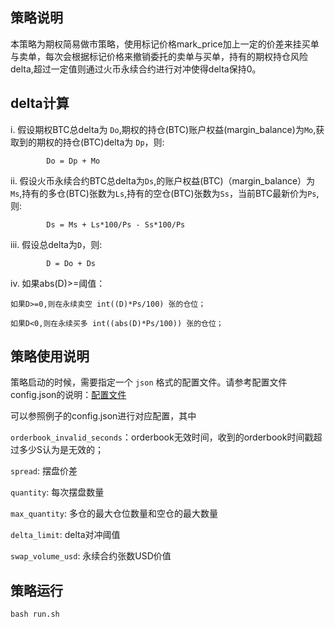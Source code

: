 ## 策略说明

本策略为期权简易做市策略，使用标记价格mark_price加上一定的价差来挂买单与卖单，每次会根据标记价格来撤销委托的卖单与买单，持有的期权持仓风险delta,超过一定值则通过火币永续合约进行对冲使得delta保持0。

## delta计算

i. 假设期权BTC总delta为 `Do`,期权的持仓(BTC)账户权益(margin_balance)为`Mo`,获取到的期权的持仓(BTC)delta为 `Dp`，则:

            Do = Dp + Mo

ii. 假设火币永续合约BTC总delta为`Ds`,的账户权益(BTC)（margin_balance）为`Ms`,持有的多仓(BTC)张数为`Ls`,持有的空仓(BTC)张数为`Ss`，当前BTC最新价为`Ps`,则:

            Ds = Ms + Ls*100/Ps - Ss*100/Ps

iii. 假设总delta为`D`，则:

            D = Do + Ds

iv. 如果abs(D)>=阈值：

    如果D>=0,则在永续卖空 int((D)*Ps/100) 张的仓位；

    如果D<0,则在永续买多 int((abs(D)*Ps/100)) 张的仓位；


## 策略使用说明

策略启动的时候，需要指定一个 `json` 格式的配置文件。请参考配置文件config.json的说明：[配置文件](/docs/config/README.md)

可以参照例子的config.json进行对应配置，其中

`orderbook_invalid_seconds`：orderbook无效时间，收到的orderbook时间戳超过多少S认为是无效的；

`spread`: 摆盘价差

`quantity`: 每次摆盘数量

`max_quantity`: 多仓的最大仓位数量和空仓的最大数量

`delta_limit`: delta对冲阈值

`swap_volume_usd`: 永续合约张数USD价值

## 策略运行

```shell
bash run.sh
```
